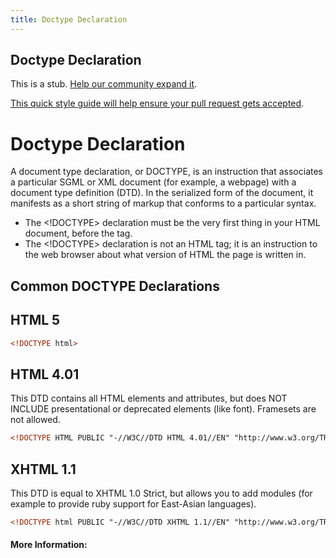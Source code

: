 ```yaml
---
title: Doctype Declaration
---
```

## Doctype Declaration

This is a stub. <a href='https://github.com/freecodecamp/guides/tree/master/src/pages/html/doctype-declaration/index.md' target='_blank' rel='nofollow'>Help our community expand it</a>.

<a href='https://github.com/freecodecamp/guides/blob/master/README.md' target='_blank' rel='nofollow'>This quick style guide will help ensure your pull request gets accepted</a>.

<!-- The article goes here, in GitHub-flavored Markdown. Feel free to add YouTube videos, images, and CodePen/JSBin embeds  -->

# Doctype Declaration

A document type declaration, or DOCTYPE, is an instruction that associates a particular SGML or XML document (for example, a webpage) with a document type definition (DTD). In the serialized form of the document, it manifests as a short string of markup that conforms to a particular syntax. 

* The <!DOCTYPE> declaration must be the very first thing in your HTML document, before the <html> tag.
* The <!DOCTYPE> declaration is not an HTML tag; it is an instruction to the web browser about what version of HTML the page is written in.
  
## Common DOCTYPE Declarations

## HTML 5
```html
<!DOCTYPE html>
```

## HTML 4.01
This DTD contains all HTML elements and attributes, but does NOT INCLUDE presentational or deprecated elements (like font). Framesets are not allowed.
```html
<!DOCTYPE HTML PUBLIC "-//W3C//DTD HTML 4.01//EN" "http://www.w3.org/TR/html4/strict.dtd">
```
## XHTML 1.1
This DTD is equal to XHTML 1.0 Strict, but allows you to add modules (for example to provide ruby support for East-Asian languages).
```html
<!DOCTYPE html PUBLIC "-//W3C//DTD XHTML 1.1//EN" "http://www.w3.org/TR/xhtml11/DTD/xhtml11.dtd">
```
#### More Information:
<!-- Please add any articles you think might be helpful to read before writing the article -->

